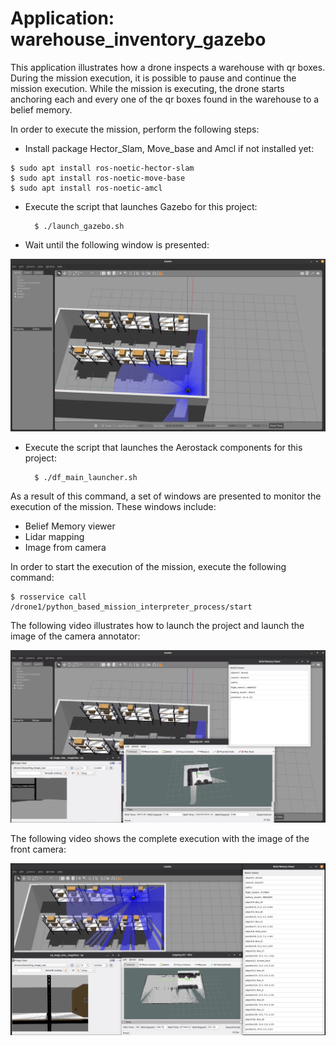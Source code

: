 # Application: warehouse_inventory_gazebo

This application illustrates how a drone inspects a warehouse with qr boxes. During the mission execution, it is possible to pause and continue the mission execution. While the mission is executing, the drone starts anchoring each and every one of the qr boxes found in the warehouse to a belief memory.

In order to execute the mission, perform the following steps:
- Install package Hector_Slam, Move_base and Amcl if not installed yet:
```
$ sudo apt install ros-noetic-hector-slam
$ sudo apt install ros-noetic-move-base
$ sudo apt install ros-noetic-amcl 
```
	
- Execute the script that launches Gazebo for this project:

        $ ./launch_gazebo.sh

- Wait until the following window is presented:

<img src="https://github.com/aerostack/warehouse_inventory_gazebo/blob/v5-libeccio/doc/launch_window.png" width=600>

- Execute the script that launches the Aerostack components for this project:

        $ ./df_main_launcher.sh

As a result of this command, a set of windows are presented to monitor the execution of the mission. These windows include:
- Belief Memory viewer
- Lidar mapping
- Image from camera

In order to start the execution of the mission, execute the following command:

	$ rosservice call /drone1/python_based_mission_interpreter_process/start

The following video illustrates how to launch the project and launch the image of the camera annotator:

[ ![Launch](https://github.com/aerostack/warehouse_inventory_gazebo/blob/v5-libeccio/doc/launch_gazebo2.png)](https://youtu.be/9c6axGrjE30)

The following video shows the complete execution with the image of the front camera:

[ ![Execution](https://github.com/aerostack/warehouse_inventory_gazebo/blob/v5-libeccio/doc/execute_mission.png)](https://youtu.be/ccFlU2Z32rE)



